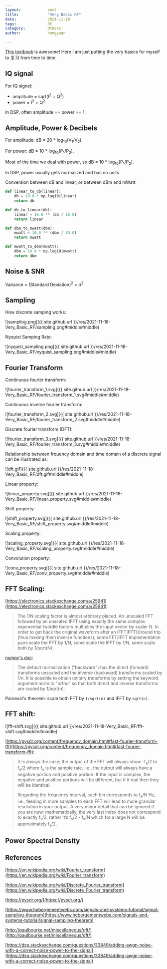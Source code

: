 ```yaml
---
layout:            post
title:             "Very Basic RF"
date:              2021-11-18
tags:              RF
category:          Others
author:            hongyuan

---
```


[This textbook](https://pysdr.org/) is awesome! Here I am just putting the very basics for myself to 复习 from time to time.

## IQ signal

For IQ signel:

* amplitude = sqrt(I<sup>2</sup> + Q<sup>2</sup>)
* power = I<sup>2</sup> + Q<sup>2</sup>

In DSP, often amplitude == power == 1.

## Amplitude, Power & Decibels

For amplitude: dB = 20 * log<sub>10</sub>(V<sub>1</sub>/V<sub>2</sub>).

For power: dB = 10 * log<sub>10</sub>(P<sub>1</sub>/P<sub>2</sub>).

Most of the time we deal with power, so dB = 10 * log<sub>10</sub>(P<sub>1</sub>/P<sub>2</sub>).

In DSP, power usually gets normalized and has no units.

Conversion between dB and linear, or between dBm and mWatt:

```python
def linear_to_db(linear):
    db = 10.0 * np.log10(linear)
    return db

def db_to_linear(db):
    linear = 10.0 ** (db / 10.0)
    return linear

def dbm_to_mwatt(dbm):
    mwatt = 10.0 ** (dbm / 10.0)
    return mwatt

def mwatt_to_dbm(mwatt):
    dbm = 10.0 * np.log10(mwatt)
    return dbm
```

## Noise & SNR

Variance = (Standard Deviation)<sup>2</sup> = σ<sup>2</sup>



## Sampling

How discrete samping works:

![sampling.png]({{ site.github.url }}/res/2021-11-18-Very_Basic_RF/sampling.png#middle#middle)

Nyquist Samping Rate:

![nyquist_sampling.png]({{ site.github.url }}/res/2021-11-18-Very_Basic_RF/nyquist_sampling.png#middle#middle)

## Fourier Transform

Continuous fourier transform:

![fourier_transform_1.svg]({{ site.github.url }}/res/2021-11-18-Very_Basic_RF/fourier_transform_1.svg#middle#middle)

Continuous inverse fourier transform:

![fourier_transform_2.svg]({{ site.github.url }}/res/2021-11-18-Very_Basic_RF/fourier_transform_2.svg#middle#middle)

Discrete fourier transform (DFT):

![fourier_transform_3.svg]({{ site.github.url }}/res/2021-11-18-Very_Basic_RF/fourier_transform_3.svg#middle#middle)

Relationship between frquency domain and time domain of a discrete signal can be illustrated as:

![dft.gif]({{ site.github.url }}/res/2021-11-18-Very_Basic_RF/dft.gif#middle#middle)

Linear property:

![linear_property.svg]({{ site.github.url }}/res/2021-11-18-Very_Basic_RF/linear_property.svg#middle#middle)

Shift property:

![shift_property.svg]({{ site.github.url }}/res/2021-11-18-Very_Basic_RF/shift_property.svg#middle#middle)

Scaling property:

![scaling_property.svg]({{ site.github.url }}/res/2021-11-18-Very_Basic_RF/scaling_property.svg#middle#middle)

Convolution property:

![conv_property.svg]({{ site.github.url }}/res/2021-11-18-Very_Basic_RF/conv_property.svg#middle#middle)

## FFT Scaling:

[https://electronics.stackexchange.com/a/25941](https://electronics.stackexchange.com/a/25941):
>The 1/N scaling factor is almost arbitrary placed. An unscaled FFT followed by an unscaled IFFT using exactly the same complex exponential twiddle factors multiplies the input vector by scaler N. In order to get back the original waveform after an IFFT(FFT())round trip (thus making them inverse functions), some FFT/IFFT implementation pairs scale the FFT by 1/N, some scale the IFFT by 1/N, some scale both by 1/sqrt(N).

[numpy's doc](https://numpy.org/doc/stable/reference/routines.fft.html#normalization):
> The default normalization ("backward") has the direct (forward) transforms unscaled and the inverse (backward) transforms scaled by 1/n. It is possible to obtain unitary transforms by setting the keyword argument norm to "ortho" so that both direct and inverse transforms are scaled by 1/sqrt(n).

Parseval's theorem: scale both FFT by `1/sqrt(n)` and IFFT by `sqrt(n)`.

## FFT shift:

![fft-shift.svg]({{ site.github.url }}/res/2021-11-18-Very_Basic_RF/fft-shift.svg#middle#middle)

[https://pysdr.org/content/frequency_domain.html#fast-fourier-transform-fft](https://pysdr.org/content/frequency_domain.html#fast-fourier-transform-fft):
>It is always the case; the output of the FFT will always show -f<sub>s</sub>/2 to f<sub>s</sub>/2 where f<sub>s</sub> is the sample rate. I.e., the output will always have a negative portion and positive portion. If the input is complex, the negative and positive portions will be different, but if it real then they will be identical.
>
>Regarding the frequency interval, each bin corresponds to f<sub>s</sub>/N Hz, i.e., feeding in more samples to each FFT will lead to more granular resolution in your output. A very minor detail that can be ignored if you are new: mathematically, the very last index does not correspond to exactly f<sub>s</sub>/2, rather it’s f<sub>s</sub>/2 - f<sub>s</sub>/N which for a large N will be approximately f<sub>s</sub>/2.




## Power Spectral Density


## References

[https://en.wikipedia.org/wiki/Fourier_transform](https://en.wikipedia.org/wiki/Fourier_transform)

[https://en.wikipedia.org/wiki/Discrete_Fourier_transform](https://en.wikipedia.org/wiki/Discrete_Fourier_transform)

[https://pysdr.org/](https://pysdr.org/)

[https://www.hebergementwebs.com/signals-and-systems-tutorial/signal-sampling-theorem](https://www.hebergementwebs.com/signals-and-systems-tutorial/signal-sampling-theorem)

[http://paulbourke.net/miscellaneous/dft/](http://paulbourke.net/miscellaneous/dft/)

[https://dsp.stackexchange.com/questions/33849/adding-awgn-noise-with-a-correct-noise-power-to-the-signal](https://dsp.stackexchange.com/questions/33849/adding-awgn-noise-with-a-correct-noise-power-to-the-signal)